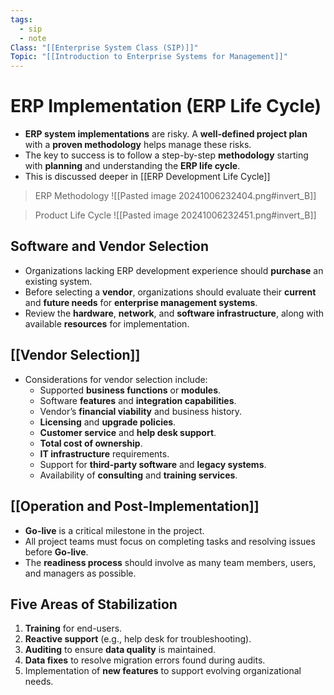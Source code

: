 ```yaml
---
tags:
  - sip
  - note
Class: "[[Enterprise System Class (SIP)]]"
Topic: "[[Introduction to Enterprise Systems for Management]]"
---
```



# ERP Implementation (ERP Life Cycle)

- **ERP system implementations** are risky. A **well-defined project plan** with a **proven methodology** helps manage these risks.
- The key to success is to follow a step-by-step **methodology** starting with **planning** and understanding the **ERP life cycle**.
- This is discussed deeper in [[ERP Development Life Cycle]]

> ERP Methodology
> ![[Pasted image 20241006232404.png#invert_B]]

> Product Life Cycle
> ![[Pasted image 20241006232451.png#invert_B]]

## Software and Vendor Selection

- Organizations lacking ERP development experience should **purchase** an existing system.
- Before selecting a **vendor**, organizations should evaluate their **current** and **future needs** for **enterprise management systems**.
- Review the **hardware**, **network**, and **software infrastructure**, along with available **resources** for implementation.

## [[Vendor Selection]]

- Considerations for vendor selection include:
    - Supported **business functions** or **modules**.
    - Software **features** and **integration capabilities**.
    - Vendor’s **financial viability** and business history.
    - **Licensing** and **upgrade policies**.
    - **Customer service** and **help desk support**.
    - **Total cost of ownership**.
    - **IT infrastructure** requirements.
    - Support for **third-party software** and **legacy systems**.
    - Availability of **consulting** and **training services**.

## [[Operation and Post-Implementation]]

- **Go-live** is a critical milestone in the project.
- All project teams must focus on completing tasks and resolving issues before **Go-live**.
- The **readiness process** should involve as many team members, users, and managers as possible.

## Five Areas of Stabilization

1. **Training** for end-users.
2. **Reactive support** (e.g., help desk for troubleshooting).
3. **Auditing** to ensure **data quality** is maintained.
4. **Data fixes** to resolve migration errors found during audits.
5. Implementation of **new features** to support evolving organizational needs.
